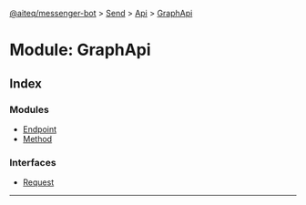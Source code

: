 [@aiteq/messenger-bot](../README.md) > [Send](../modules/send.md) > [Api](../classes/send.api.md) > [GraphApi](../modules/send.api.graphapi.md)



# Module: GraphApi

## Index

### Modules

* [Endpoint](send.api.graphapi.endpoint.md)
* [Method](send.api.graphapi.method.md)


### Interfaces

* [Request](../interfaces/send.api.graphapi.request.md)



---
